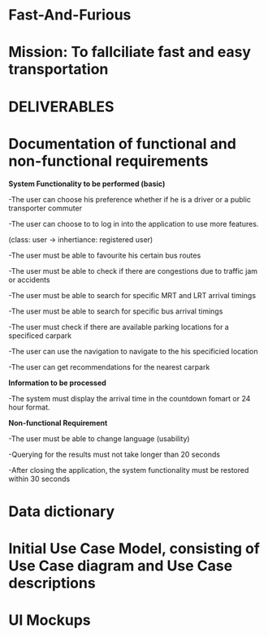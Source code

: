 # Fast-And-Furious
# Mission: To fallciliate fast and easy transportation  
# DELIVERABLES
# Documentation of functional and non-functional requirements

**System Functionality to be performed (basic)**

-The user can choose his preference whether if he is a driver or a public transporter commuter

-The user can choose to to log in into the application to use more features.

(class: user → inhertiance: registered user)

-The user must be able to favourite his certain bus routes

-The user must be able to check if there are congestions due to traffic jam or accidents

-The user must be able to search for specific MRT and LRT arrival timings

-The user must be able to search for specific bus arrival timings

-The user must check if there are available parking locations for a specificed carpark

-The user can use the navigation to navigate to the his specificied location

-The user can get recommendations for the nearest carpark

**Information to be processed**

-The system must display the arrival time in the countdown fomart or 24 hour format.

**Non-functional Requirement**

-The user must be able to change language (usability)

-Querying for the results must not take longer than 20 seconds

-After closing the application, the system functionality must be restored within 30 seconds


# Data dictionary
# Initial Use Case Model, consisting of Use Case diagram and Use Case descriptions
# UI Mockups
